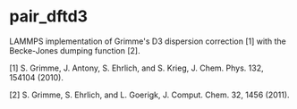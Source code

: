 # pair_dftd3

LAMMPS implementation of Grimme's D3 dispersion correction [1] with the Becke-Jones dumping function [2].


[1] S. Grimme, J. Antony, S. Ehrlich, and S. Krieg, J. Chem. Phys. 132, 154104 (2010).

[2] S. Grimme, S. Ehrlich, and L. Goerigk, J. Comput. Chem. 32, 1456 (2011).
